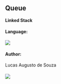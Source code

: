 ## Queue
**Linked Stack**

#### Language:
</a><img src = "https://img.shields.io/badge/C%2B%2B-00599C?style=for-the-badge&logo=c%2B%2B&logoColor=white"></a>

#### Author:
Lucas Augusto de Souza
####
<a href="https://github.com/LCASouza" target="_blank"><img src="https://img.shields.io/badge/GitHub-100000?style=for-the-badge&logo=github&logoColor=white" target="_blank"></a>
